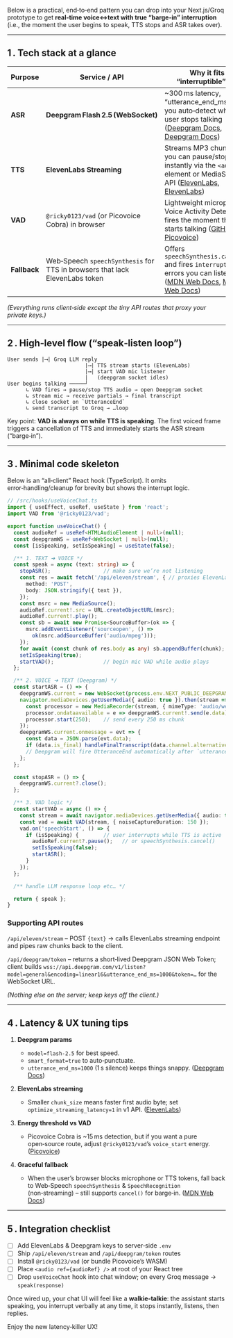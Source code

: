 Below is a practical, end‑to‑end pattern you can drop into your Next.js/Groq prototype to get **real‑time voice↔text with true “barge‑in” interruption** (i.e., the moment the user begins to speak, TTS stops and ASR takes over).

---

## 1 .  Tech stack at a glance

| Purpose      | Service / API                                                               | Why it fits “interruptible” UX                                                                                                   |
| ------------ | --------------------------------------------------------------------------- | -------------------------------------------------------------------------------------------------------------------------------- |
| **ASR**      | **Deepgram Flash 2.5 (WebSocket)**                                          | \~300 ms latency, “utterance\_end\_ms” lets you auto‑detect when the user stops talking ([Deepgram Docs][1], [Deepgram Docs][2]) |
| **TTS**      | **ElevenLabs Streaming**                                                    | Streams MP3 chunks; you can pause/stop instantly via the `<audio>` element or MediaSource API ([ElevenLabs][3], [ElevenLabs][4]) |
| **VAD**      | `@ricky0123/vad` (or Picovoice Cobra) in browser                            | Lightweight microphone Voice Activity Detection – fires the moment the user starts talking ([GitHub][5], [Picovoice][6])         |
| **Fallback** | Web‑Speech `speechSynthesis` for TTS in browsers that lack ElevenLabs token | Offers `speechSynthesis.cancel()` and fires `interrupted` errors you can listen for ([MDN Web Docs][7], [MDN Web Docs][8])       |

*(Everything runs client‑side except the tiny API routes that proxy your private keys.)*

---

## 2 .  High‑level flow (“speak‑listen loop”)

```text
User sends |⟶| Groq LLM reply
                         |⟶| TTS stream starts (ElevenLabs)
                         |⟶| start VAD mic listener
                         |   (deepgram socket idles)
User begins talking ─────┘
      ↳ VAD fires → pause/stop TTS audio → open Deepgram socket
      ↳ stream mic → receive partials → final transcript
      ↳ close socket on `UtteranceEnd`
      ↳ send transcript to Groq → …loop
```

Key point: **VAD is always on while TTS is speaking**. The first voiced frame triggers a cancellation of TTS and immediately starts the ASR stream (“barge‑in”).

---

## 3 .  Minimal code skeleton

Below is an “all‑client” React hook (TypeScript). It omits error‑handling/cleanup for brevity but shows the interrupt logic.

```ts
// /src/hooks/useVoiceChat.ts
import { useEffect, useRef, useState } from 'react';
import VAD from '@ricky0123/vad';

export function useVoiceChat() {
  const audioRef = useRef<HTMLAudioElement | null>(null);
  const deepgramWS = useRef<WebSocket | null>(null);
  const [isSpeaking, setIsSpeaking] = useState(false);

  /** 1. TEXT ➜ VOICE */
  const speak = async (text: string) => {
    stopASR();                 // make sure we’re not listening
    const res = await fetch('/api/eleven/stream', { // proxies ElevenLabs
      method: 'POST',
      body: JSON.stringify({ text }),
    });
    const msrc = new MediaSource();
    audioRef.current!.src = URL.createObjectURL(msrc);
    audioRef.current!.play();
    const sb = await new Promise<SourceBuffer>(ok => {
      msrc.addEventListener('sourceopen', () =>
        ok(msrc.addSourceBuffer('audio/mpeg')));
    });
    for await (const chunk of res.body as any) sb.appendBuffer(chunk);
    setIsSpeaking(true);
    startVAD();                // begin mic VAD while audio plays
  };

  /** 2. VOICE ➜ TEXT (Deepgram) */
  const startASR = () => {
    deepgramWS.current = new WebSocket(process.env.NEXT_PUBLIC_DEEPGRAM_WSS!);
    navigator.mediaDevices.getUserMedia({ audio: true }).then(stream => {
      const processor = new MediaRecorder(stream, { mimeType: 'audio/webm' });
      processor.ondataavailable = e => deepgramWS.current!.send(e.data);
      processor.start(250);    // send every 250 ms chunk
    });
    deepgramWS.current.onmessage = evt => {
      const data = JSON.parse(evt.data);
      if (data.is_final) handleFinalTranscript(data.channel.alternatives[0].transcript);
      // Deepgram will fire UtteranceEnd automatically after `utterance_end_ms`
    };
  };

  const stopASR = () => {
    deepgramWS.current?.close();
  };

  /** 3. VAD logic */
  const startVAD = async () => {
    const stream = await navigator.mediaDevices.getUserMedia({ audio: true });
    const vad = await VAD(stream, { noiseCaptureDuration: 150 });
    vad.on('speechStart', () => {
      if (isSpeaking) {        // user interrupts while TTS is active
        audioRef.current?.pause();   // or speechSynthesis.cancel()
        setIsSpeaking(false);
        startASR();
      }
    });
  };

  /** handle LLM response loop etc… */

  return { speak };
}
```

### Supporting API routes

`/api/eleven/stream` – POST `{text}` → calls ElevenLabs streaming endpoint and pipes raw chunks back to the client.

`/api/deepgram/token` – returns a short‑lived Deepgram JSON Web Token; client builds `wss://api.deepgram.com/v1/listen?model=general&encoding=linear16&utterance_end_ms=1000&token=…` for the WebSocket URL.

*(Nothing else on the server; keep keys off the client.)*

---

## 4 .  Latency & UX tuning tips

1. **Deepgram params**

   * `model=flash-2.5` for best speed.
   * `smart_format=true` to auto‑punctuate.
   * `utterance_end_ms=1000` (1 s silence) keeps things snappy. ([Deepgram Docs][1])

2. **ElevenLabs streaming**

   * Smaller `chunk_size` means faster first audio byte; set `optimize_streaming_latency=1` in v1 API. ([ElevenLabs][9])

3. **Energy threshold vs VAD**

   * Picovoice Cobra is \~15 ms detection, but if you want a pure open‑source route, adjust `@ricky0123/vad`’s `voice_start` energy. ([Picovoice][6])

4. **Graceful fallback**

   * When the user’s browser blocks microphone or TTS tokens, fall back to Web‑Speech `speechSynthesis` & `SpeechRecognition` (non‑streaming) – still supports `cancel()` for barge‑in. ([MDN Web Docs][7])

---

## 5 .  Integration checklist

* [ ] Add ElevenLabs & Deepgram keys to server‑side `.env`
* [ ] Ship `/api/eleven/stream` and `/api/deepgram/token` routes
* [ ] Install `@ricky0123/vad` (or bundle Picovoice’s WASM)
* [ ] Place `<audio ref={audioRef} />` at root of your React tree
* [ ] Drop `useVoiceChat` hook into chat window; on every Groq message → `speak(response)`

Once wired up, your chat UI will feel like a **walkie‑talkie**: the assistant starts speaking, you interrupt verbally at any time, it stops instantly, listens, then replies.

Enjoy the new latency‑killer UX!

[1]: https://developers.deepgram.com/docs/understanding-end-of-speech-detection?utm_source=chatgpt.com "End of Speech Detection While Live Streaming | Deepgram's Docs"
[2]: https://developers.deepgram.com/docs/live-streaming-audio?utm_source=chatgpt.com "Getting Started - Deepgram's Docs"
[3]: https://elevenlabs.io/docs/api-reference/streaming?utm_source=chatgpt.com "Streaming | ElevenLabs Documentation"
[4]: https://elevenlabs.io/docs/cookbooks/text-to-speech/streaming?utm_source=chatgpt.com "Streaming text to speech | ElevenLabs Documentation"
[5]: https://github.com/ricky0123/vad?utm_source=chatgpt.com "Voice activity detector (VAD) for the browser with a simple API - GitHub"
[6]: https://picovoice.ai/blog/javascript-voice-activity-detection/?utm_source=chatgpt.com "Real-Time Voice Activity Detection in JavaScript - Picovoice"
[7]: https://developer.mozilla.org/en-US/docs/Web/API/SpeechSynthesis/cancel?utm_source=chatgpt.com "SpeechSynthesis: cancel() method - Web APIs - MDN Web Docs"
[8]: https://developer.mozilla.org/en-US/docs/Web/API/SpeechSynthesisErrorEvent/error?utm_source=chatgpt.com "SpeechSynthesisErrorEvent: error property - Web APIs | MDN"
[9]: https://elevenlabs.io/docs/api-reference/text-to-speech/v-1-text-to-speech-voice-id-stream-input?utm_source=chatgpt.com "WebSocket | ElevenLabs Documentation"
